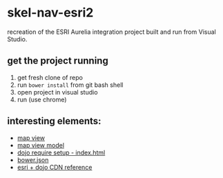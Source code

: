 # skel-nav-esri2
recreation of the ESRI Aurelia integration project built and run from Visual Studio.

## get the project running
1. get fresh clone of repo
2. run `bower install` from git bash shell
3. open project in visual studio
4. run (use chrome)

## interesting elements:
* [map view](https://github.com/cmichaelgraham/skel-nav-esri2/blob/master/views/esri-map.html#L1-L5)
* [map view model](https://github.com/cmichaelgraham/skel-nav-esri2/blob/master/views/esri-map.ts#L11-L22)
* [dojo require setup - index.html](https://github.com/cmichaelgraham/skel-nav-esri2/blob/master/index.html#L55-L86)
* [bower.json](https://github.com/cmichaelgraham/skel-nav-esri2/blob/master/bower.json#L26-L43)
* [esri + dojo CDN reference](https://github.com/cmichaelgraham/skel-nav-esri2/blob/master/index.html#L90)

